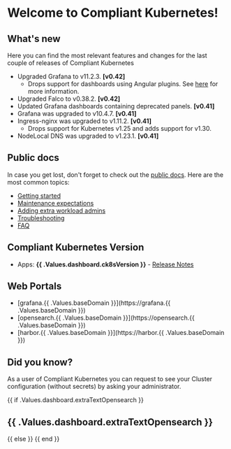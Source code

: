 # Welcome to Compliant Kubernetes!

## What's new

Here you can find the most relevant features and changes for the last couple of releases of Compliant Kubernetes

- Upgraded Grafana to v11.2.3. **[v0.42]**
  - Drops support for dashboards using Angular plugins. See [here](https://grafana.com/docs/grafana/latest/developers/angular_deprecation/) for more information.
- Upgraded Falco to v0.38.2. **[v0.42]**
- Updated Grafana dashboards containing deprecated panels. **[v0.41]**
- Grafana was upgraded to v10.4.7. **[v0.41]**
- Ingress-nginx was upgraded to v1.11.2. **[v0.41]**
  - Drops support for Kubernetes v1.25 and adds support for v1.30.
- NodeLocal DNS was upgraded to v1.23.1. **[v0.41]**

## Public docs

In case you get lost, don't forget to check out the [public docs](https://elastisys.io/welkin/). Here are the most common topics:

- [Getting started](https://elastisys.io/welkin/user-guide/prepare/)
- [Maintenance expectations](https://elastisys.io/welkin/user-guide/maintenance/)
- [Adding extra workload admins](https://elastisys.io/welkin/user-guide/delegation/#kubernetes-api)
- [Troubleshooting](https://elastisys.io/welkin/user-guide/troubleshooting/)
- [FAQ](https://elastisys.io/welkin/user-guide/faq/)

## Compliant Kubernetes Version

- Apps: **{{ .Values.dashboard.ck8sVersion }}** - [Release Notes](https://elastisys.io/welkin/release-notes/)

## Web Portals

- [grafana.{{ .Values.baseDomain }}](https://grafana.{{ .Values.baseDomain }})
- [opensearch.{{ .Values.baseDomain }}](https://opensearch.{{ .Values.baseDomain }})
- [harbor.{{ .Values.baseDomain }}](https://harbor.{{ .Values.baseDomain }})

## Did you know?

As a user of Compliant Kubernetes you can request to see your Cluster configuration (without secrets) by asking your administrator.

{{ if .Values.dashboard.extraTextOpensearch }}
## {{ .Values.dashboard.extraTextOpensearch }}
{{ else }}
{{ end }}

[//]: # (If you update this file, remember to also edit compliantkubernetes-apps/helmfile.d/charts/grafana-dashboards/files/welcome.md)
